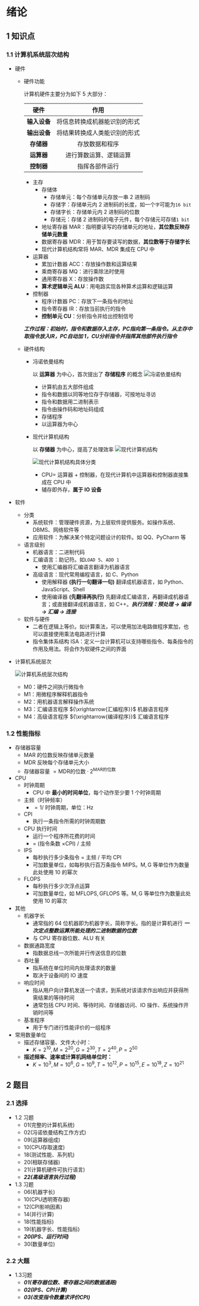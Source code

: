 # 绪论

## 1 知识点

### 1.1 计算机系统层次结构

* 硬件
  * 硬件功能

    计算机硬件主要分为如下 $5$ 大部分：

    |硬件|作用|
    |:-:|:-:|
    |**输入设备**|将信息转换成机器能识别的形式|
    |**输出设备**|将结果转换成人类能识别的形式|
    |**存储器**|存放数据和程序|
    |**运算器**|进行算数运算、逻辑运算|
    |**控制器**|指挥各部件运行|

    * 主存
      * 存储体
        * 存储单元：每个存储单元存放一串 $2$ 进制码
        * 存储字：存储单元内 $2$ 进制码的长度，如一个`字`可能为`16 bit`
        * 存储字长：存储单元内 $2$ 进制码的位数
        * 存储元：存储 $2$ 进制码的电子元件，每个存储元可存储`1 bit`
      * 地址寄存器 $\text{MAR}$：指明要读写的存储单元的地址，**其位数反映存储单元数量**
      * 数据寄存器 $\text{MDR}$：用于暂存要读写的数据，**其位数等于存储字长**
      * 现代计算机结构常将 $\text{MAR}、\text{MDR}$ 集成在 $\text{CPU}$ 中
    * 运算器
      * 累加计数器 $\text{ACC}$：存放操作数和运算结果
      * 乘商寄存器 $\text{MQ}$：进行乘除法时使用
      * 通用寄存器 $\text{X}$：存放操作数
      * **算术逻辑单元 $\text{ALU}$**：用电路实现各种算术运算和逻辑运算
    * 控制器
      * 程序计数器 $\text{PC}$：存放下一条指令的地址
      * 指令寄存器 $\text{IR}$：存放当前执行的指令
      * **控制单元 $\text{CU}$**：分析指令并给出控制信号

    ***工作过程：初始时，指令和数据存入主存，PC指向第一条指令。从主存中取指令放入IR，PC自动加 1，CU分析指令并指挥其他部件执行指令***

  * 硬件结构
    * 冯诺依曼结构

      以 **运算器** 为中心，首次提出了 **存储程序** 的概念
      ![冯诺依曼结构](<../../resource/image/organization/chapter0/chapter0_intro_von_Neumann_machine.png> "冯诺依曼结构")

      * 计算机由五大部件组成
      * 指令和数据以同等地位存于存储器，可按地址寻访
      * 指令和数据用二进制表示
      * 指令由操作码和地址码组成
      * 存储程序
      * 以运算器为中心
    * 现代计算机结构

      以 **存储器** 为中心，提高了处理效率
      ![现代计算机结构](../../resource/image/organization/chapter0/chapter0_intro_modern_machine.png "现代计算机结构")

      ![现代计算机结构具体分类](../../resource/image/organization/chapter0/chapter0_intro_modern_machine_datail.png "现代计算机结构具体分类")

      * $\text{CPU}=$ 运算器 $+$ 控制器，在现代计算机中运算器和控制器直接集成在 $\text{CPU}$ 中
      * 辅存即外存，**属于 $\text{IO}$ 设备**
* 软件
  * 分类
    * 系统软件：管理硬件资源，为上层软件提供服务。如操作系统、$\text{DBMS}$、网络软件等
    * 应用软件：为解决某个特定问题设计的软件。如 $\text{QQ}$、$\text{PyCharm}$ 等
  * 语言级别
    * 机器语言：二进制代码
    * 汇编语言：助记符。如`LOAD 5`、`ADD 1`
      * 使用汇编器将汇编语言翻译为机器语言
    * 高级语言：现代常用编程语言，如 $\text{C}、\text{Python}$
      * 使用解释器 **(执行一句翻译一句)** 翻译成机器语言，如 $\text{Python}、\text{JavaScript}、\text{Shell}$
      * 使用编译器 **(先翻译再执行)** 先翻译成汇编语言，再翻译成机器语言；或直接翻译成机器语言，如 $\text{C++}$。***执行流程：预处理 $\to$ 编译 $\to$ 汇编 $\to$ 连接***
  * 软件与硬件
    * 二者在逻辑上等价。如计算乘法，可以使用加法电路做程序累加，也可以直接使用乘法电路进行计算
    * 指令集体系结构 $\text{ISA}$：定义一台计算机可以支持哪些指令、每条指令的作用及用法。将会作为软硬件之间的界面
* 计算机系统层次

  ![计算机系统层次结构](../../resource/image/organization/chapter0/chapter0_intro_architecture.jpg "计算机系统层次结构")

  * $\text{M0}$：硬件之间执行微指令
  * $\text{M1}$：用微程序解释机器指令
  * $\text{M2}$：用机器语言解释操作系统
  * $\text{M3}$：汇编语言程序 ${\xrightarrow{汇编程序}}$ 机器语言程序
  * $\text{M4}$：高级语言程序 ${\xrightarrow{编译程序}}$ 汇编语言程序

### 1.2 性能指标

* 存储器容量
  * $\text{MAR}$ 的位数反映存储单元数量
  * $\text{MDR}$ 反映每个存储单元大小
  * 存储器容量 $=\text{MDR的位数}\cdot2^\text{MAR的位数}$
* $\text{CPU}$
  * 时钟周期
    * $\text{CPU}$ 中 **最小的时间单位**，每个动作至少要 1 个时钟周期
  * 主频（时钟频率）
    * $=1/$ 时钟周期，单位：$\text{Hz}$
  * $\text{CPI}$
    * 执行一条指令所需的时钟周期数
  * $\text{CPU}$ 执行时间
    * 运行一个程序所花费的时间
    * $=$ (指令条数 $\times\text{CPI}$) $/$ 主频
  * $\text{IPS}$
    * 每秒执行多少条指令 $=$ 主频 $/$ 平均 $\text{CPI}$
    * 可加数量单位，如每秒执行百万条指令 $\text{MIPS}$。$\text{M},\text{G}$ 等单位作为数量此处使用 $10$ 的幂次
  * $\text{FLOPS}$
    * 每秒执行多少次浮点运算
    * 可加数量单位，如 $\text{MFLOPS},\text{GFLOPS}$ 等。$\text{M},\text{G}$ 等单位作为数量此处使用 $10$ 的幂次
* 其他
  * 机器字长
    * 通常指的 $64$ 位机器即为机器字长，简称字长。指的是计算机进行 ***一次定点整数运算所能处理的二进制数据的位数***
    * 与 $\text{CPU}$ 寄存器位数、$\text{ALU}$ 有关
  * 数据通路宽度
    * 指数据总线一次所能并行传送信息的位数
  * 吞吐量
    * 指系统在单位时间内处理请求的数量
    * 取决于设备间的 $\text{IO}$ 速度
  * 响应时间
    * 指从用户向计算机发送一个请求，到系统对该请求作出响应并获得所需结果的等待时间
    * 通常包括 $\text{CPU}$ 时间、等待时间、存储器访问、$\text{IO}$ 操作、系统操作开销时间等
  * 基准程序
    * 用于专门进行性能评价的一组程序
* 常用数量单位
  * 描述存储容量、文件大小时：
    * $K=2^{10},M=2^{20},G=2^{30},T=2^{40},P=2^{50}$
  * **描述频率、速率或计算机网络单位时：**
    * $K=10^3,M=10^6,G=10^9,T=10^{12},P=10^{15},E=10^{18},Z=10^{21}$

## 2 题目

### 2.1 选择

* 1.2 习题
  * 01(完整的计算机系统)
  * 02(冯诺依曼结构工作方式)
  * 09(运算器组成)
  * 10(CPU存取速度)
  * 18(测试性能、系列机)
  * 20(相联存储器)
  * 21(计算机硬件可执行语言)
  * ***22(高级语言执行过程)***
* 1.3 习题
  * 06(机器字长)
  * 10(CPU透明寄存器)
  * 12(CPI影响因素)
  * 14(并行计算)
  * 18(性能指标)
  * 19(机器字长、性能指标)
  * ***20(IPS、运行时间)***
  * 30(数量单位)

### 2.2 大题

* 1.3习题
  * ***01(寄存器位数、寄存器之间的数据通路)***
  * ***02(IPS、CPI计算)***
  * ***03(改变指令数量求评价CPI)***
